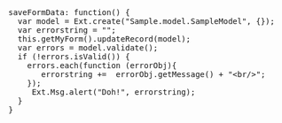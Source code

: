 <pre class="runnable readonly 300">
saveFormData: function() { 
  var model = Ext.create("Sample.model.SampleModel", {});
  var errorstring = ""; 
  this.getMyForm().updateRecord(model);
  var errors = model.validate(); 
  if (!errors.isValid()) {
    errors.each(function (errorObj){ 
       errorstring +=  errorObj.getMessage() + "&lt;br/&gt;";
    });
	 Ext.Msg.alert("Doh!", errorstring);
  }
}
</pre>
